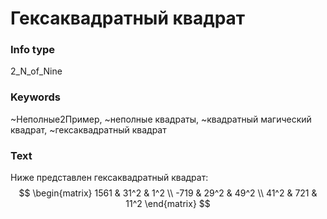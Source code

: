 # Гексаквадратный квадрат
### Info type
2_N_of_Nine
### Keywords
~Неполные2Пример, ~неполные квадраты, ~квадратный магический квадрат, ~гексаквадратный квадрат
### Text
Ниже представлен гексаквадратный квадрат:
$$
\begin{matrix}
1561 & 31^2 & 1^2 \\
-719 & 29^2 & 49^2 \\
41^2 & 721 & 11^2
\end{matrix}
$$
```
